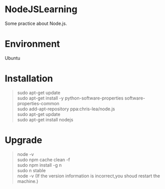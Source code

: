 # NodeJSLearning
Some practice about Node.js.

# Environment
Ubuntu

# Installation
>sudo apt-get update  
>sudo apt-get install -y python-software-properties software-properties-common  
>sudo add-apt-repository ppa:chris-lea/node.js  
>sudo apt-get update  
>sudo apt-get install nodejs  

# Upgrade
>node -v  
>sudo npm cache clean -f  
>sudo npm install -g n  
>sudo n stable  
>node -v  (If the version information is incorrect,you shoud restart the machine.)
